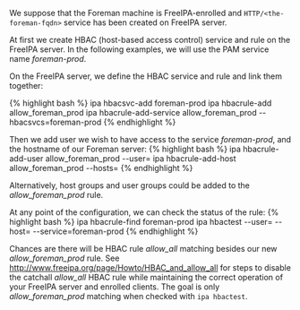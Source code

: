 
We suppose that the Foreman machine is FreeIPA-enrolled and `HTTP/<the-foreman-fqdn>` service has been created on FreeIPA server.

At first we create HBAC (host-based access control) service and rule on the FreeIPA server. In the following examples, we will use the PAM service name *foreman-prod*.

On the FreeIPA server, we define the HBAC service and rule and link them together:

{% highlight bash %}
ipa hbacsvc-add foreman-prod
ipa hbacrule-add allow_foreman_prod
ipa hbacrule-add-service allow_foreman_prod --hbacsvcs=foreman-prod
{% endhighlight %}

Then we add user we wish to have access to the service *foreman-prod*, and the hostname of our Foreman server:
{% highlight bash %}
ipa hbacrule-add-user allow_foreman_prod --user=<username>
ipa hbacrule-add-host allow_foreman_prod --hosts=<the-foreman-fqdn>
{% endhighlight %}

Alternatively, host groups and user groups could be added to the *allow_foreman_prod* rule.

At any point of the configuration, we can check the status of the rule:
{% highlight bash %}
ipa hbacrule-find foreman-prod
ipa hbactest --user=<username> --host=<the-foreman-fqdn> --service=foreman-prod
{% endhighlight %}

Chances are there will be HBAC rule *allow_all* matching besides our new *allow_foreman_prod* rule. See http://www.freeipa.org/page/Howto/HBAC_and_allow_all for steps to disable the catchall *allow_all* HBAC rule while maintaining the correct operation of your FreeIPA server and enrolled clients. The goal is only *allow_foreman_prod* matching when checked with `ipa hbactest`.
